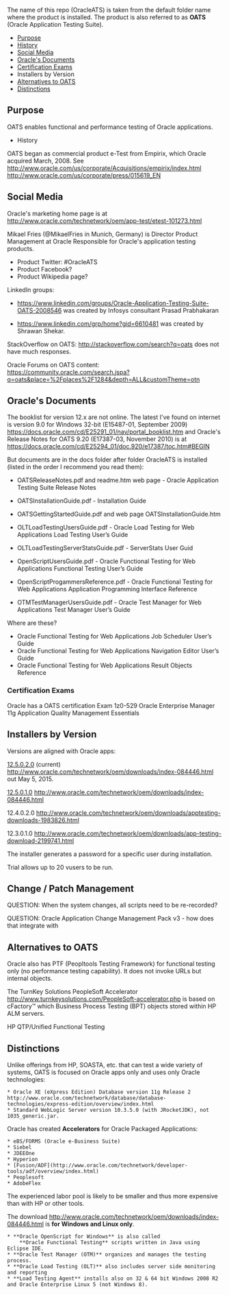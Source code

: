 The name of this repo (OracleATS) is taken from the default folder name where the product is installed.
The product is also referred to as **OATS** (Oracle Application Testing Suite).

* <a href="#Purpose"> Purpose</a>
* <a href="#History"> History</a>
* <a href="#SocialMedia"> Social Media</a>
* <a href="#OracleDocs"> Oracle's Documents</a>
* <a href="#CertificationExams"> Certification Exams</a>
* <a id="Installers"> Installers by Version</a>
* <a href="#Alternatives"> Alternatives to OATS</a>
* <a href="#Distinctions"> Distinctions</a>

## <a name="Purpose"> Purpose</a>

OATS enables functional and performance testing of Oracle applications.

* <a name="History"> History</a>

OATS began as commercial product e-Test from Empirix, which Oracle acquired March, 2008. See
http://www.oracle.com/us/corporate/Acquisitions/empirix/index.html
http://www.oracle.com/us/corporate/press/015619_EN

## <a name="SocialMedia"> Social Media</a>

Oracle's marketing home page is at
http://www.oracle.com/technetwork/oem/app-test/etest-101273.html

Mikael Fries (@MikaelFries in Munich, Germany) 
is Director Product Management at Oracle Responsible for Oracle's application testing products. 

* Product Twitter: #OracleATS
* Product Facebook?
* Product Wikipedia page?

LinkedIn groups:
* https://www.linkedin.com/groups/Oracle-Application-Testing-Suite-OATS-2008546
  was created by Infosys consultant Prasad Prabhakaran

* https://www.linkedin.com/grp/home?gid=6610481
  was created by Shrawan Shekar.

StackOverflow on OATS: http://stackoverflow.com/search?q=oats
	does not have much responses.

Oracle Forums on OATS content:
https://community.oracle.com/search.jspa?q=oats&place=%2Fplaces%2F1284&depth=ALL&customTheme=otn

## <a name="OracleDocs"> Oracle's Documents</a>

The booklist for version 12.x are not online.
The latest I've found on internet is version 9.0 for Windows 32-bit (E15487-01, September 2009)
https://docs.oracle.com/cd/E25291_01/nav/portal_booklist.htm
and Oracle's Release Notes for OATS 9.20 (E17387-03, November 2010) is at
	https://docs.oracle.com/cd/E25294_01/doc.920/e17387/toc.htm#BEGIN

But documents are in the docs folder after folder OracleATS is installed
(listed in the order I recommend you read them):

* OATSReleaseNotes.pdf and readme.htm web page - Oracle Application Testing Suite Release Notes

* OATSInstallationGuide.pdf - Installation Guide

* OATSGettingStartedGuide.pdf and web page OATSInstallationGuide.htm

* OLTLoadTestingUsersGuide.pdf - Oracle Load Testing for Web Applications Load Testing User’s Guide

* OLTLoadTestingServerStatsGuide.pdf - ServerStats User Guid

* OpenScriptUsersGuide.pdf - Oracle Functional Testing for Web Applications Functional Testing User’s Guide

* OpenScriptProgammersReference.pdf - Oracle Functional Testing for Web Applications Application Programming Interface
Reference

* OTMTestManagerUsersGuide.pdf - Oracle Test Manager for Web Applications Test Manager User’s Guide

Where are these?
* Oracle Functional Testing for Web Applications Job Scheduler User’s Guide
* Oracle Functional Testing for Web Applications Navigation Editor User’s Guide
* Oracle Functional Testing for Web Applications Result Objects Reference

### <a name="CertificationExams"> Certification Exams</a>

Oracle has a OATS certification Exam 1z0-529 
Oracle Enterprise Manager 11g Application Quality Management Essentials


## <a name="Installers"> Installers by Version</a>

Versions are aligned with Oracle apps:

[12.5.0.2.0](Install_12.5.2.md) (current) http://www.oracle.com/technetwork/oem/downloads/index-084446.html
out May 5, 2015.

[12.5.0.1.0](Install_12.5.1.md) http://www.oracle.com/technetwork/oem/downloads/index-084446.html

12.4.0.2.0 http://www.oracle.com/technetwork/oem/downloads/apptesting-downloads-1983826.html

12.3.0.1.0 http://www.oracle.com/technetwork/oem/downloads/app-testing-download-2199741.html

The installer generates a password for a specific user during installation.

Trial allows up to 20 vusers to be run.

## <a id="ChangeMgmt"> Change / Patch Management</a>
QUESTION: When the system changes, all scripts need to be re-recorded?

QUESTION: Oracle Application Change Management Pack v3 - how does that integrate with

## <a name="Alternatives"> Alternatives to OATS</a>

Oracle also has PTF (Peopltools Testing Framework) for functional testing only
(no performance testing capability). 
It does not invoke URLs but internal objects.

The TurnKey Solutions PeopleSoft Accelerator
http://www.turnkeysolutions.com/PeopleSoft-accelerator.php
is based on cFactory™ which Business Process Testing (BPT) objects stored within HP ALM servers.

HP QTP/Unified Functional Testing

## <a name="Distinctions"> Distinctions</a>

Unlike offerings from HP, SOASTA, etc. that can test a wide variety of systems,
OATS is focused on Oracle apps only and uses only Oracle technologies:

	* Oracle XE (eXpress Edition) Database version 11g Release 2 http://www.oracle.com/technetwork/database/database-technologies/express-edition/overview/index.html
	* Standard WebLogic Server version 10.3.5.0 (with JRocketJDK), not 1035_generic.jar.

Oracle has created **Accelerators** for Oracle Packaged Applications:

	* eBS/FORMS (Oracle e-Business Suite)
	* Siebel
	* JDEEOne
	* Hyperion
	* [Fusion/ADF](http://www.oracle.com/technetwork/developer-tools/adf/overview/index.html)
	* Peoplesoft
	* AdobeFlex

The experienced labor pool is likely to be smaller and thus more expensive
than with HP or other tools.

The download
http://www.oracle.com/technetwork/oem/downloads/index-084446.html
is **for Windows and Linux only**.

	* **Oracle OpenScript for Windows** is also called 
		**Oracle Functional Testing** scripts written in Java using Eclipse IDE.
	* **Oracle Test Manager (OTM)** organizes and manages the testing process.
	* **Oracle Load Testing (OLT)** also includes server side monitoring and reporting
	* **Load Testing Agent** installs also on 32 & 64 bit Windows 2008 R2 and Oracle Enterprise Linux 5 (not Windows 8).

